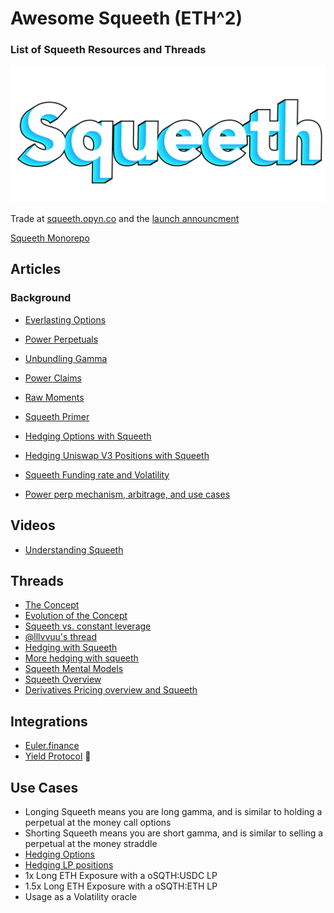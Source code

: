 # Awesome Squeeth (ETH^2)
### List of Squeeth Resources and Threads

![squeeth](squeeth.png)

Trade at [squeeth.opyn.co](https://squeeth.opyn.co/) and the [launch announcment](https://twitter.com/opyn_/status/1480819918811676674?s=20)

[Squeeth Monorepo](https://github.com/opynfinance/squeeth-monorepo)

## Articles 
### Background
- [Everlasting Options](https://www.paradigm.xyz/2021/05/everlasting-options/)
- [Power Perpetuals](https://www.paradigm.xyz/2021/08/power-perpetuals/) 
- [Unbundling Gamma](https://llllvvuu.dev/blog/unbundling-gamma)
- [Power Claims](https://github.com/waynenilsen/zendax/blob/master/latex/PowerClaims.pdf)
- [Raw Moments](https://llllvvuu.dev/blog/raw-moments)   

- [Squeeth Primer](https://medium.com/opyn/squeeth-primer-a-guide-to-understanding-opyns-implementation-of-squeeth-a0f5e8b95684)
- [Hedging Options with Squeeth](https://medium.com/opyn/how-to-hedge-options-with-squeeth-b5e30d5d83ac)
- [Hedging Uniswap V3 Positions with Squeeth](https://medium.com/opyn/hedging-uniswap-v3-with-squeeth-bcaf1750ea11)
- [Squeeth Funding rate and Volatility](https://medium.com/opyn/squeeth-insides-volume-1-funding-and-volatility-f16bed146b7d)
- [Power perp mechanism, arbitrage, and use cases](https://colab.research.google.com/drive/1mrxubKiFUhlavol4a38NJYaANdSNAEun)

## Videos
 - [Understanding Squeeth](https://www.youtube.com/watch?v=PcbyWwN0bTw)

## Threads
- [The Concept](https://twitter.com/wadepros/status/1444690047639461893)
- [Evolution of the Concept](https://twitter.com/wadepros/status/1478808166917885959)
- [Squeeth vs. constant leverage](https://twitter.com/wadepros/status/1478808188250206216)
- [@lllvvuu's thread](https://twitter.com/llllvvuu/status/1480654235872026626)
- [Hedging with Squeeth](https://twitter.com/alpinechicken/status/1478494311817883658)
- [More hedging with squeeth](https://twitter.com/alpinechicken/status/1471530795168796674?s=20)
- [Squeeth Mental Models](https://twitter.com/wadepros/status/1475621813988335618?s=20)
- [Squeeth Overview](https://twitter.com/AlphaSerpentis_/status/1479665823522463746?s=20)
- [Derivatives Pricing overview and Squeeth](https://twitter.com/snarkyzk/status/1476259224988663809?s=20)

## Integrations 
- [Euler.finance](https://twitter.com/eulerfinance/status/1481315205011611648?s=20) 
- [Yield Protocol](https://twitter.com/yield/status/1481389088980627456?s=20) :eyes:

## Use Cases 
- Longing Squeeth means you are long gamma, and is similar to holding a perpetual at the money call options
- Shorting Squeeth means you are short gamma, and is similar to selling a perpetual at the money straddle
- [Hedging Options](https://medium.com/opyn/how-to-hedge-options-with-squeeth-b5e30d5d83ac) 
- [Hedging LP positions](https://medium.com/opyn/hedging-uniswap-v3-with-squeeth-bcaf1750ea11)
- 1x Long ETH Exposure with a oSQTH:USDC LP
- 1.5x Long ETH Exposure with a oSQTH:ETH LP
- Usage as a Volatility oracle
